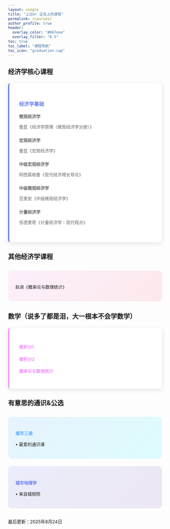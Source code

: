 ```yaml
---
layout: single
title: "上过or 正在上的课程"
permalink: /courses/
author_profile: true
header:
  overlay_color: "#667eea"
  overlay_filter: "0.5"
toc: true
toc_label: "课程导航"
toc_icon: "graduation-cap"
---
```



## 经济学核心课程

<div style="background: white; border-left: 4px solid #667eea; padding: 2rem; margin: 1.5rem 0; border-radius: 8px; box-shadow: 0 4px 15px rgba(0,0,0,0.1);">
  <h3 style="color: #667eea; margin-bottom: 1rem;">经济学基础</h3>
  <div style="margin-bottom: 1.5rem;">
    <h4 style="color: #666; margin-bottom: 0.5rem;">微观经济学</h4>
    <p style="color: #666;">曼昆《经济学原理（微观经济学分册）》</p>
  </div>
  <div style="margin-bottom: 1.5rem;">
    <h4 style="color: #666; margin-bottom: 0.5rem;">宏观经济学</h4>
    <p style="color: #666;">曼昆《宏观经济学》</p>
  </div>
  <div style="margin-bottom: 1.5rem;">
    <h4 style="color: #666; margin-bottom: 0.5rem;">中级宏观经济学</h4>
    <p style="color: #666;">阿西莫格鲁《现代经济增长导论》</p>
  </div>
  <div style="margin-bottom: 1.5rem;">
    <h4 style="color: #666; margin-bottom: 0.5rem;">中级微观经济学</h4>
    <p style="color: #666;">范里安《中级微观经济学》</p>
  </div>
  <div style="margin-bottom: 1.5rem;">
    <h4 style="color: #666; margin-bottom: 0.5rem;">计量经济学</h4>
    <p style="color: #666;">伍德里奇《计量经济学：现代观点》</p>
  </div>
</div>

## 其他经济学课程

<div style="display: grid; grid-template-columns: repeat(auto-fit, minmax(280px, 1fr)); gap: 1.5rem; margin: 2rem 0;">
  

  <div style="background: linear-gradient(135deg, #f093fb20, #f5576c20); padding: 1.5rem; border-radius: 12px;">
    <h4 style="color: #f5576c; margin-bottom: 1rem;"></h4>
    <ul style="list-style: none; padding-left: 0;">
      <li style="margin-bottom: 0.5rem;">赵进《概率论与数理统计》</li>
    </ul>
  </div>

</div>

## 数学（说多了都是泪，大一根本不会学数学）

<div style="background: white; border-left: 4px solid #f093fb; padding: 2rem; margin: 1.5rem 0; border-radius: 8px; box-shadow: 0 4px 15px rgba(0,0,0,0.1);">
  <h4 style="color: #f093fb; margin-bottom: 1rem;">微积分1</h4>
  <p style="color: #666; margin-bottom: 1rem;">  </p>
  
  <h4 style="color: #f093fb; margin-bottom: 1rem;">微积分2</h4>
  <p style="color: #666; margin-bottom: 1rem;">  </p>
  
  <h4 style="color: #f093fb; margin-bottom: 1rem;">概率论与数理统计</h4>
  <p style="color: #666;">  </p>
</div>

## 有意思的通识&公选

<div style="display: grid; grid-template-columns: repeat(auto-fit, minmax(280px, 1fr)); gap: 1.5rem; margin: 2rem 0;">
  
  <div style="background: linear-gradient(135deg, #4facfe20, #00f2fe20); padding: 1.5rem; border-radius: 12px;">
    <h4 style="color: #4facfe; margin-bottom: 1rem;">城市三调</h4>
    <ul style="list-style: none; padding-left: 0;">
      <li style="margin-bottom: 0.5rem;">• 最爱的通识课</li>
    </ul>
  </div>

  <div style="background: linear-gradient(135deg, #667eea20, #764ba220); padding: 1.5rem; border-radius: 12px;">
    <h4 style="color: #667eea; margin-bottom: 1rem;">城市地理学</h4>
    <ul style="list-style: none; padding-left: 0;">
      <li style="margin-bottom: 0.5rem;">• 来自城规院</li>
    </ul>
  </div>

</div>
  <p style="font-size: 0.9rem;">最后更新：2025年8月24日</p>
</div>

